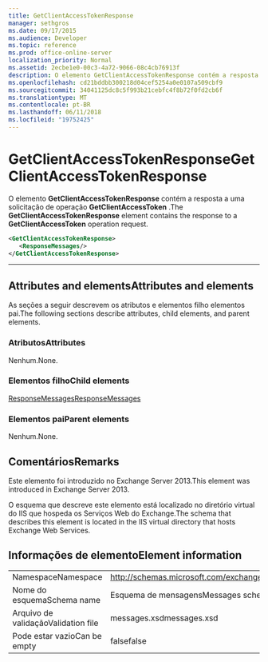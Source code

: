 ```yaml
---
title: GetClientAccessTokenResponse
manager: sethgros
ms.date: 09/17/2015
ms.audience: Developer
ms.topic: reference
ms.prod: office-online-server
localization_priority: Normal
ms.assetid: 2ecbe1e0-00c3-4a72-9066-08c4cb76913f
description: O elemento GetClientAccessTokenResponse contém a resposta a uma solicitação de operação GetClientAccessToken.
ms.openlocfilehash: cd21bddbb300218d04cef5254a0e0107a509cbf9
ms.sourcegitcommit: 34041125dc8c5f993b21cebfc4f8b72f0fd2cb6f
ms.translationtype: MT
ms.contentlocale: pt-BR
ms.lasthandoff: 06/11/2018
ms.locfileid: "19752425"
---
```

# <a name="getclientaccesstokenresponse"></a><span data-ttu-id="c4df9-103">GetClientAccessTokenResponse</span><span class="sxs-lookup"><span data-stu-id="c4df9-103">GetClientAccessTokenResponse</span></span>

<span data-ttu-id="c4df9-104">O elemento **GetClientAccessTokenResponse** contém a resposta a uma solicitação de operação **GetClientAccessToken** .</span><span class="sxs-lookup"><span data-stu-id="c4df9-104">The **GetClientAccessTokenResponse** element contains the response to a **GetClientAccessToken** operation request.</span></span> 
  
```XML
<GetClientAccessTokenResponse>
   <ResponseMessages/>
</GetClientAccessTokenResponse>
```

 ****
## <a name="attributes-and-elements"></a><span data-ttu-id="c4df9-105">Attributes and elements</span><span class="sxs-lookup"><span data-stu-id="c4df9-105">Attributes and elements</span></span>

<span data-ttu-id="c4df9-106">As seções a seguir descrevem os atributos e elementos filho elementos pai.</span><span class="sxs-lookup"><span data-stu-id="c4df9-106">The following sections describe attributes, child elements, and parent elements.</span></span>
  
### <a name="attributes"></a><span data-ttu-id="c4df9-107">Atributos</span><span class="sxs-lookup"><span data-stu-id="c4df9-107">Attributes</span></span>

<span data-ttu-id="c4df9-108">Nenhum.</span><span class="sxs-lookup"><span data-stu-id="c4df9-108">None.</span></span>
  
### <a name="child-elements"></a><span data-ttu-id="c4df9-109">Elementos filho</span><span class="sxs-lookup"><span data-stu-id="c4df9-109">Child elements</span></span>

[<span data-ttu-id="c4df9-110">ResponseMessages</span><span class="sxs-lookup"><span data-stu-id="c4df9-110">ResponseMessages</span></span>](responsemessages.md)
  
### <a name="parent-elements"></a><span data-ttu-id="c4df9-111">Elementos pai</span><span class="sxs-lookup"><span data-stu-id="c4df9-111">Parent elements</span></span>

<span data-ttu-id="c4df9-112">Nenhum.</span><span class="sxs-lookup"><span data-stu-id="c4df9-112">None.</span></span>
  
## <a name="remarks"></a><span data-ttu-id="c4df9-113">Comentários</span><span class="sxs-lookup"><span data-stu-id="c4df9-113">Remarks</span></span>

<span data-ttu-id="c4df9-114">Este elemento foi introduzido no Exchange Server 2013.</span><span class="sxs-lookup"><span data-stu-id="c4df9-114">This element was introduced in Exchange Server 2013.</span></span>
  
<span data-ttu-id="c4df9-115">O esquema que descreve este elemento está localizado no diretório virtual do IIS que hospeda os Serviços Web do Exchange.</span><span class="sxs-lookup"><span data-stu-id="c4df9-115">The schema that describes this element is located in the IIS virtual directory that hosts Exchange Web Services.</span></span>
  
## <a name="element-information"></a><span data-ttu-id="c4df9-116">Informações de elemento</span><span class="sxs-lookup"><span data-stu-id="c4df9-116">Element information</span></span>

|||
|:-----|:-----|
|<span data-ttu-id="c4df9-117">Namespace</span><span class="sxs-lookup"><span data-stu-id="c4df9-117">Namespace</span></span>  <br/> |http://schemas.microsoft.com/exchange/services/2006/messages  <br/> |
|<span data-ttu-id="c4df9-118">Nome do esquema</span><span class="sxs-lookup"><span data-stu-id="c4df9-118">Schema name</span></span>  <br/> |<span data-ttu-id="c4df9-119">Esquema de mensagens</span><span class="sxs-lookup"><span data-stu-id="c4df9-119">Messages schema</span></span>  <br/> |
|<span data-ttu-id="c4df9-120">Arquivo de validação</span><span class="sxs-lookup"><span data-stu-id="c4df9-120">Validation file</span></span>  <br/> |<span data-ttu-id="c4df9-121">messages.xsd</span><span class="sxs-lookup"><span data-stu-id="c4df9-121">messages.xsd</span></span>  <br/> |
|<span data-ttu-id="c4df9-122">Pode estar vazio</span><span class="sxs-lookup"><span data-stu-id="c4df9-122">Can be empty</span></span>  <br/> |<span data-ttu-id="c4df9-123">false</span><span class="sxs-lookup"><span data-stu-id="c4df9-123">false</span></span>  <br/> |
   

